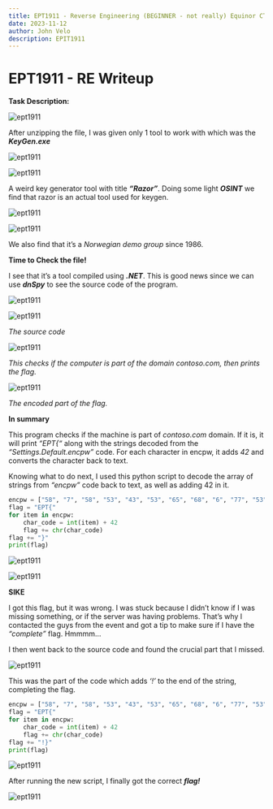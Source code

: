```yaml
---
title: EPT1911 - Reverse Engineering (BEGINNER - not really) Equinor CTF Writeup
date: 2023-11-12
author: John Velo
description: EPIT1911
---
```


# EPT1911 - RE Writeup

**Task Description:**

![ept1911](/ept1911/Picture1.png)

After unzipping the file, I was given only 1 tool to work with which was the ***KeyGen.exe***

![ept1911](/ept1911/Picture2.png)

![ept1911](/ept1911/Picture3.png)

A weird key generator tool with title ***“Razor”***. Doing some light ***OSINT*** we find that razor is an actual tool used for keygen. 

![ept1911](/ept1911/Picture4.png)

![ept1911](/ept1911/Picture5.png)

We also find that it’s a *Norwegian demo group* since 1986.

**Time to Check the file!**

I see that it’s a tool compiled using ***.NET***. This is good news since we can use ***dnSpy*** to see the source code of the program.

![ept1911](/ept1911/Picture6.png)

![ept1911](/ept1911/Picture7.png)

*The source code*

![ept1911](/ept1911/Picture8.png)

*This checks if the computer is part of the domain contoso.com, then prints the flag.*

![ept1911](/ept1911/Picture9.png)

*The encoded part of the flag.*

**In summary**

This program checks if the machine is part of *contoso.com* domain. If it is, it will print *“EPT{“* along with the strings decoded from the *“Settings.Default.encpw”* code. For each character in encpw, it adds *42* and converts the character back to text. 

Knowing what to do next, I used this python script to decode the array of strings from *“encpw”* code back to text, as well as adding 42 in it.

```python
encpw = ["58", "7", "58", "53", "43", "53", "65", "68", "6", "77", "53", "72", "48", "72", "7", "15", "7", "7", "53", "40", "53", "68", "6", "72", "77", "9", "61", "63", "55", "68", "21"]
flag = "EPT{"
for item in encpw:
    char_code = int(item) + 42
    flag += chr(char_code)
flag += "}"
print(flag)
```

![ept1911](/ept1911/Picture10.png)

![ept1911](/ept1911/Picture11.png)

**SIKE**

I got this flag, but it was wrong. I was stuck because I didn’t know if I was missing something, or if the server was having problems. That’s why I contacted the guys from the event and got a tip to make sure if I have the *“complete”* flag. Hmmmm…

I then went back to the source code and found the crucial part that I missed. 

![ept1911](/ept1911/Picture12.png)

This was the part of the code which adds *‘!’* to the end of the string, completing the flag.

```python
encpw = ["58", "7", "58", "53", "43", "53", "65", "68", "6", "77", "53", "72", "48", "72", "7", "15", "7", "7", "53", "40", "53", "68", "6", "72", "77", "9", "61", "63", "55", "68", "21"]
flag = "EPT{"
for item in encpw:
    char_code = int(item) + 42
    flag += chr(char_code)
flag += "!}"
print(flag)
```

![ept1911](/ept1911/Picture13.png)

After running the new script, I finally got the correct ***flag!***

![ept1911](/ept1911/Picture14.png)